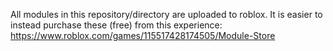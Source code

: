 All modules in this repository/directory are uploaded to roblox. It is easier to instead purchase these (free) from this experience: https://www.roblox.com/games/115517428174505/Module-Store
